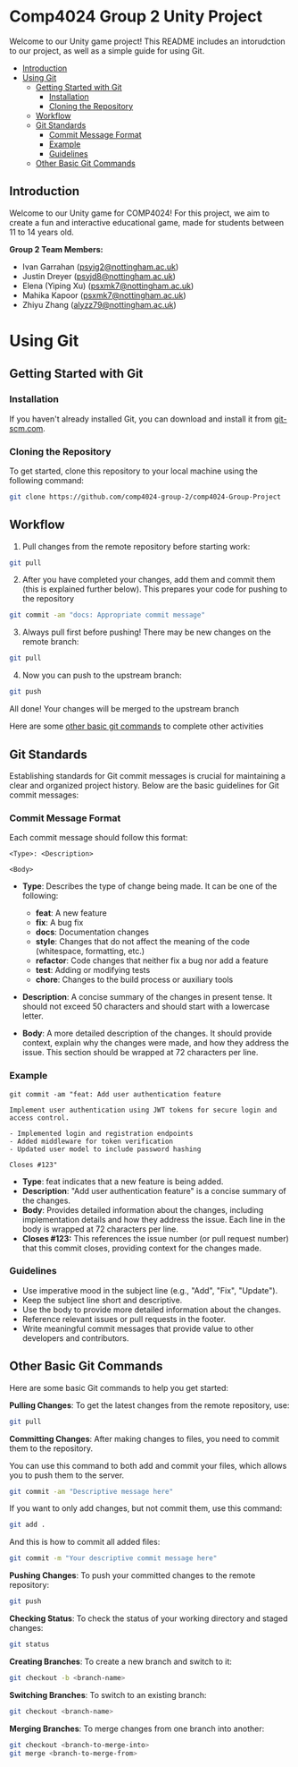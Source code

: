 # Comp4024 Group 2 Unity Project

Welcome to our Unity game project! This README includes an intorudction to our project, as well as a simple guide for using Git.

- [Introduction](#introduction)
- [Using Git](#using-git)
  - [Getting Started with Git](#getting-started-with-git)
    - [Installation](#installation)
    - [Cloning the Repository](#cloning-the-repository)
  - [Workflow](#workflow)
  - [Git Standards](#git-standards)
    - [Commit Message Format](#commit-message-format)
    - [Example](#example)
    - [Guidelines](#guidelines)
  - [Other Basic Git Commands](#other-basic-git-commands)

<a name="introduction"></a>
## Introduction

Welcome to our Unity game for COMP4024! For this project, we aim to create a fun and interactive educational game, made for students between 11 to 14 years old.

**Group 2 Team Members:**
  - Ivan Garrahan (psyig2@nottingham.ac.uk)
  - Justin Dreyer (psyjd8@nottingham.ac.uk)
  - Elena (Yiping Xu) (psxmk7@nottingham.ac.uk)
  - Mahika Kapoor (psxmk7@nottingham.ac.uk)
  - Zhiyu Zhang (alyzz79@nottingham.ac.uk)

<!-- TOC --><a name="using-git"></a>
# Using Git

<!-- TOC --><a name="getting-started-with-git"></a>
## Getting Started with Git

<!-- TOC --><a name="installation"></a>
### Installation
If you haven't already installed Git, you can download and install it from [git-scm.com](https://git-scm.com/).

<!-- TOC --><a name="cloning-the-repository"></a>
### Cloning the Repository
To get started, clone this repository to your local machine using the following command:

```bash
git clone https://github.com/comp4024-group-2/comp4024-Group-Project
```


<!-- TOC --><a name="workflow"></a>
## Workflow

1. Pull changes from the remote repository before starting work:
```bash
git pull
```
2. After you have completed your changes, add them and commit them (this is explained further below). This prepares your code for pushing to the repository
```bash
git commit -am "docs: Appropriate commit message"
```
3. Always pull first before pushing! There may be new changes on the remote branch:
```bash
git pull
```
4. Now you can push to the upstream branch:
```bash
git push
```
All done! Your changes will be merged to the upstream branch

Here are some [other basic git commands](#other-basic-git-commands) to complete other activities

<!-- TOC --><a name="git-standards"></a>
## Git Standards

Establishing standards for Git commit messages is crucial for maintaining a clear and organized project history. Below are the basic guidelines for Git commit messages:

<!-- TOC --><a name="commit-message-format"></a>
### Commit Message Format

Each commit message should follow this format:

```
<Type>: <Description>

<Body>
```

- **Type**: Describes the type of change being made. It can be one of the following:
  - **feat**: A new feature
  - **fix**: A bug fix
  - **docs**: Documentation changes
  - **style**: Changes that do not affect the meaning of the code (whitespace, formatting, etc.)
  - **refactor**: Code changes that neither fix a bug nor add a feature
  - **test**: Adding or modifying tests
  - **chore**: Changes to the build process or auxiliary tools

- **Description**: A concise summary of the changes in present tense. It should not exceed 50 characters and should start with a lowercase letter.

- **Body**: A more detailed description of the changes. It should provide context, explain why the changes were made, and how they address the issue. This section should be wrapped at 72 characters per line.

<!-- TOC --><a name="example"></a>
### Example

```
git commit -am "feat: Add user authentication feature

Implement user authentication using JWT tokens for secure login and access control.

- Implemented login and registration endpoints
- Added middleware for token verification
- Updated user model to include password hashing

Closes #123"
```
- **Type**: feat indicates that a new feature is being added.
- **Description**: "Add user authentication feature" is a concise summary of the changes.
- **Body**: Provides detailed information about the changes, including implementation details and how they address the issue. Each line in the body is wrapped at 72 characters per line.
- **Closes #123:** This references the issue number (or pull request number) that this commit closes, providing context for the changes made.

<!-- TOC --><a name="guidelines"></a>
### Guidelines

- Use imperative mood in the subject line (e.g., "Add", "Fix", "Update").
- Keep the subject line short and descriptive.
- Use the body to provide more detailed information about the changes.
- Reference relevant issues or pull requests in the footer.
- Write meaningful commit messages that provide value to other developers and contributors.

<!-- TOC --><a name="other-basic-git-commands"></a>
## Other Basic Git Commands

Here are some basic Git commands to help you get started:

**Pulling Changes**: To get the latest changes from the remote repository, use:
```bash
git pull
```

**Committing Changes**: After making changes to files, you need to commit them to the repository.


You can use this command to both add and commit your files, which allows you to push them to the server.  
```bash
git commit -am "Descriptive message here"
```
If you want to only add changes, but not commit them, use this command:
```bash
git add .
```
And this is how to commit all added files:
```bash
git commit -m "Your descriptive commit message here"
```


**Pushing Changes**: To push your committed changes to the remote repository:
```bash
git push
```
**Checking Status**: To check the status of your working directory and staged changes:
```bash
git status
  ```

**Creating Branches**: To create a new branch and switch to it:
```bash
git checkout -b <branch-name>
```
**Switching Branches**: To switch to an existing branch:
```bash
git checkout <branch-name>
```

**Merging Branches**: To merge changes from one branch into another:
```bash
git checkout <branch-to-merge-into>
git merge <branch-to-merge-from>
  ```


